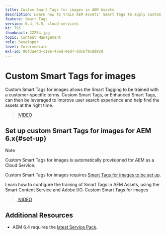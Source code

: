 ```yaml
---
title: Custom Smart Tags for images in AEM Assets
description: Learn how to train AEM Assets' Smart Tags to apply custom terms to assets.
feature: Smart Tags
version: 6.4, 6.5, cloud-services
kt: 795
thumbnail: 22254.jpg
topic: Content Management
role: Developer
level: Intermediate
exl-id: 06f2ae4d-c18e-45ed-96d7-ddc6f9c8d829
---
```

# Custom Smart Tags for images 

Custom Smart Tags for images allows the Smart Tagging to be trained with a customer-specific terms. 
Custom Smart Tags, or Enhanced Smart Tags, can then be leveraged to improve user search experience and help find the assets at the right time.

>[!VIDEO](https://video.tv.adobe.com/v/22254/?quality=12&learn=on)

## Set up custom Smart Tags for images for AEM 6.x{#set-up}

>[!NOTE]
> Custom Smart Tags for images is automatically provisioned for AEM as a Cloud Service.

Custom Smart Tags for images requires [Smart Tags for images to be set up](./image-smart-tags.md#set-up).

Learn how to configure the training of Smart Tags in AEM Assets, using the Smart Content Service and Adobe I/O. Custom Smart Tags for images

>[!VIDEO](https://video.tv.adobe.com/v/23405/?quality=12&learn=on)

## Additional Resources

* AEM 6.4 requires the [latest Service Pack](https://experienceleague.adobe.com/docs/experience-manager-release-information/aem-release-updates/aem-releases-updates.html#aem-64).
